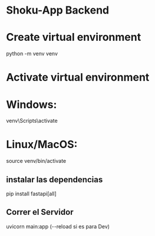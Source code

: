 # Shoku-App Backend

# Create virtual environment
python -m venv venv

# Activate virtual environment
# Windows:

venv\Scripts\activate

# Linux/MacOS:

source venv/bin/activate

## instalar las dependencias

pip install fastapi[all]

## Correr el Servidor 

uvicorn main:app (--reload si es para Dev)


